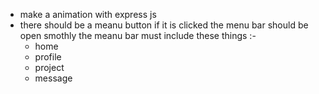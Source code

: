 - make a animation with express js 
- there should be a meanu button if it is clicked the menu bar should be open smothly the meanu bar must include these things :-
    - home
    - profile
    - project 
    - message